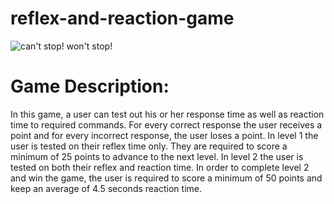 # reflex-and-reaction-game

![can't stop! won't stop!](https://media.giphy.com/media/ule4vhcY1xEKQ/giphy.gif)

# Game Description: 
In this game, a user can test out his or her response time as well as reaction time to required commands. For every correct response the user receives a point and for every incorrect response, the user loses a point. In level 1 the user is tested on their reflex time only. They are required to score a minimum of 25 points to advance to the next level. In level 2 the user is tested on both their reflex and reaction time. In order to complete level 2 and win the game, the user is required to score a minimum of 50 points and keep an average of 4.5 seconds reaction time.
